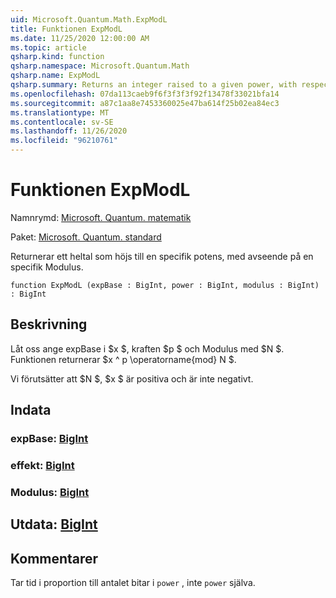 ```yaml
---
uid: Microsoft.Quantum.Math.ExpModL
title: Funktionen ExpModL
ms.date: 11/25/2020 12:00:00 AM
ms.topic: article
qsharp.kind: function
qsharp.namespace: Microsoft.Quantum.Math
qsharp.name: ExpModL
qsharp.summary: Returns an integer raised to a given power, with respect to a given modulus.
ms.openlocfilehash: 07da113caeb9f6f3f3f3f92f13478f33021bfa14
ms.sourcegitcommit: a87c1aa8e7453360025e47ba614f25b02ea84ec3
ms.translationtype: MT
ms.contentlocale: sv-SE
ms.lasthandoff: 11/26/2020
ms.locfileid: "96210761"
---
```

# <a name="expmodl-function"></a>Funktionen ExpModL

Namnrymd: [Microsoft. Quantum. matematik](xref:Microsoft.Quantum.Math)

Paket: [Microsoft. Quantum. standard](https://nuget.org/packages/Microsoft.Quantum.Standard)


Returnerar ett heltal som höjs till en specifik potens, med avseende på en specifik Modulus.

```qsharp
function ExpModL (expBase : BigInt, power : BigInt, modulus : BigInt) : BigInt
```


## <a name="description"></a>Beskrivning

Låt oss ange expBase i $x $, kraften $p $ och Modulus med $N $.
Funktionen returnerar $x ^ p \operatorname{mod} N $.

Vi förutsätter att $N $, $x $ är positiva och är inte negativt.

## <a name="input"></a>Indata

### <a name="expbase--bigint"></a>expBase: [BigInt](xref:microsoft.quantum.lang-ref.bigint)




### <a name="power--bigint"></a>effekt: [BigInt](xref:microsoft.quantum.lang-ref.bigint)




### <a name="modulus--bigint"></a>Modulus: [BigInt](xref:microsoft.quantum.lang-ref.bigint)





## <a name="output--bigint"></a>Utdata: [BigInt](xref:microsoft.quantum.lang-ref.bigint)



## <a name="remarks"></a>Kommentarer

Tar tid i proportion till antalet bitar i `power` , inte `power` själva.